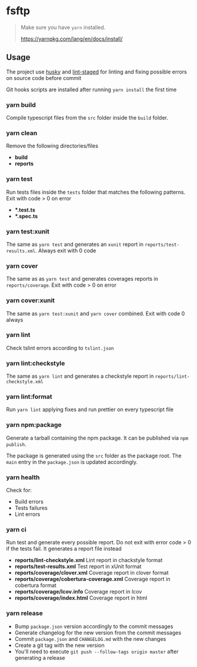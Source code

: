 # fsftp

> Make sure you have `yarn` installed.
>
> https://yarnpkg.com/lang/en/docs/install/

## Usage

The project use [husky](https://github.com/typicode/husky) and [lint-staged](https://github.com/okonet/lint-staged) for linting and fixing possible errors on source code before commit

Git hooks scripts are installed after running `yarn install` the first time

### yarn build

Compile typescript files from the `src` folder inside the `build` folder.

### yarn clean

Remove the following directories/files

- **build**
- **reports**

### yarn test

Run tests files inside the `tests` folder that matches the following patterns. Exit with code > 0 on error

- **\*.test.ts**
- **\*.spec.ts**

### yarn test:xunit

The same as `yarn test` and generates an `xunit` report in `reports/test-results.xml`. Always exit with 0 code

### yarn cover

The same as as `yarn test` and generates coverages reports in `reports/coverage`. Exit with code > 0 on error

### yarn cover:xunit

The same as `yarn test:xunit` and `yarn cover` combined. Exit with code 0 always

### yarn lint

Check tslint errors according to `tslint.json`

### yarn lint:checkstyle

The same as `yarn lint` and generates a checkstyle report in `reports/lint-checkstyle.xml`

### yarn lint:format

Run `yarn lint` applying fixes and run prettier on every typescript file

### yarn npm:package

Generate a tarball containing the npm package. It can be published via `npm publish`.

The package is generated using the `src` folder as the package root. The `main` entry in the `package.json` is updated accordingly.

### yarn health

Check for:

- Build errors
- Tests failures
- Lint errors

### yarn ci

Run test and generate every possible report. Do not exit with error code > 0 if the tests fail. It generates a report file instead

- **reports/lint-checkstyle.xml** Lint report in chackstyle format
- **reports/test-results.xml** Test report in xUnit format
- **reports/coverage/clover.xml** Coverage report in clover format
- **reports/coverage/cobertura-coverage.xml** Coverage report in cobertura format
- **reports/coverage/lcov.info** Coverage report in lcov
- **reports/coverage/index.html** Coverage report in html

### yarn release

- Bump `package.json` version accordingly to the commit messages
- Generate changelog for the new version from the commit messages
- Commit `package.json` and `CHANGELOG.md` with the new changes
- Create a git tag with the new version
- You'll need to execute `git push --follow-tags origin master` after generating a release
